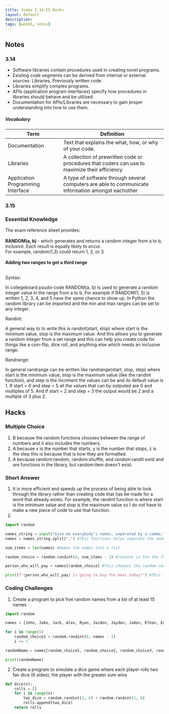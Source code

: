 ```yaml
---
title: Video 3.14-15 Hacks
layout: default
description: 
tags: [week5, notes]
---
```


## Notes

### 3.14 
- Software libraries contain procedures used in creating novel programs.
- Existing code segments can be derived from internal or external sources: Libraries, Previously written code.
- Libraries simplify complex programs.
- APIs (application program interfaces) specify how procedures in libraries should behave and be utilized.
- Documentation for APIs/Libraries are necessary to gain proper understanding into how to use them.

##### Vocabulary
| Term | Definition |
| ----- | -------- |
| Documentation | Text that explains the what, how, or why of your code. |
| Libraries | A collection of prewritten code or procedures that coders can use to maximize their efficiency |
| Application Programming Interface | A type of software through several computers are able to communicate information amongst eachother |

### 3.15

<html>
<h3>Essential Knowledge</h3>
<p>
The exam reference sheet provides:
<br>
<br>
<strong>RANDOM(a, b) </strong>- which generates and returns a random integer from a to b, inclusive. Each result is equally likely to occur. 
<br>
For example, random(1,3) could return 1, 2, or 3.
<br>
<br>
<strong>Adding two ranges to get a third range</strong>
<br>
<br>

Syntax:

In collegeboard psudo-code RANDOM(a, b) is used to generate a random integer value in the range from a to b. For example if RANDOM(1, 5) is written 1, 2, 3, 4, and 5 have the same chance to show up. In Python the random library can be imported and the min and max ranges can be set to any integer.

Randint:

A general way to to write this is randint(start, stop) where start is the minimum value, stop is the maximum value. And this allows you to generate a random integer from a set range and this can help you create code for things like a coin-flip, dice roll, and anything else which needs an inclusive range.

Randrange:

In general randrange can be written like randrange(start, stop, step) where start is the minimum value, stop is the maximum value (like the randint function), and step is the incriment the values can be and its default value is 1. If start = 0 and step = 5 all the values that can by outputed are 0 and multiples of 5. And if start = 2 and step = 3 the output would be 2 and a multiple of 3 plus 2.

## Hacks

### Multiple Choice

1. B because the random functions chooses between the range of numbers and it also includes the numbers. 
2. A because x is the number that starts, y is the number that stops, z is the step this is because that is how they are formatted. 
3. A because random:random, random:shuffle, and random:randit exist and are functions in the library, but random:item doesn't exist.

### Short Answer
1. It is more efficient and speeds up the process of being able to look through the library rather than creating code that has be made for a word that already exists. For example, the randint function is where start is the minimum value and stop is the maximum value so I do not have to make a new piece of code to use that function. 
2. 
```python
import random 

names_string = input("Give me everybody's names, seperated by a comma.") #The function asks for names to input and is the piece of code that makes a list. 
names = names_string.split(",") #This functions helps seperate the names one by one

num_items = len(names) #makes the names into a list

random_choice = random.randint(0, num_items - 1) #randint is the the function where start is the minimum which is 0 and the stop is maximum which is num_items - 1. 

person_who_will_pay = names[random_choice] #This chooses the random name

print(f"{person_who_will_pay} is going to buy the meal today!") #This is the output.
```

### Coding Challenges
1. Create a program to pick five random names from a list of at least 15 names
```python
import random 

names = [John, Jake, Jack, Alex, Ryan, Jaiden, Jayden, Jaden, Ethan, Emily, Ella, Ellie, Hailey, Kaylee, Bob]

for i in range(5)
    random_choice1 = random.randint(0, names - 1) 
    i += 1

randomName = names[random_choice1, random_choice2, random_choice3, random_choice4, random_choice5] 

print(randomName) 
```
2. Create a program to simulate a dice game where each player rolls two fair dice (6 sides); the player with the greater sum wins
```python
def dice(n):
    rolls = []
    for i in range(n):
        two_dice = random.randint(1, 6) + random.randint(1, 6)
        rolls.append(two_dice)
    return rolls
```


